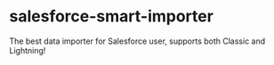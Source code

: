 # salesforce-smart-importer
The best data importer for Salesforce user, supports both Classic and Lightning!
